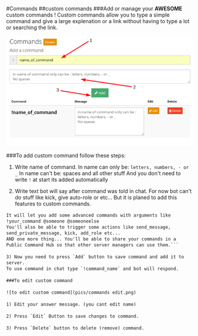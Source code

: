 #Commands
##custom commands
###Add or manage your **AWESOME** custom commands !
Custom commands allow you to type a simple command and give a large explenation or a link without having to type a lot or searching the link.

![field explenation](pics/commands.png)

###To add custom command follow these steps:

1) Write name of command.
In name can only be: `letters, numbers, - or _`
In name can't be: spaces and all other stuff
And you don't need to write `!` at start its added automatically

2) Write text bot will say after command was told in chat.
For now bot can't do stuff like kick, give auto-role or etc...
But it is planed to add this features to custom commands.
```The advanced command plugin is a soon-to-be-released MAGIC plugin!
It will let you add some advanced commands with arguments like !your_command @someone @someoneelse
You'll also be able to trigger some actions like send_message, send_private_message, kick, add_role etc...
AND one more thing... You'll be able to share your commands in a Public Command Hub so that other server managers can use them.```

3) Now you need to press `Add` button to save command and add it to server.
To use command in chat type `!command_name` and bot will respond.

###To edit custom command

![to edit custom command](pics/commands edit.png)

1) Edit your answer message. (you cant edit name)

2) Press `Edit` Button to save changes to command.

3) Press `Delete` button to delete (remove) command.
